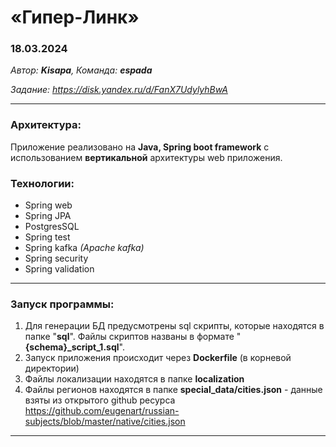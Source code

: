 # **«Гипер-Линк»**
### **18.03.2024**

_Автор: **Kisapa**, Команда: **espada**_

_Задание: https://disk.yandex.ru/d/FanX7UdylyhBwA_

---

### Архитектура:

Приложение реализовано на **Java, Spring boot framework** с использованием **вертикальной** архитектуры web приложения.


### **Технологии:**
* Spring web
* Spring JPA
* PostgresSQL
* Spring test
* Spring kafka _(Apache kafka)_
* Spring security
* Spring validation

---

### Запуск программы:

1. Для генерации БД предусмотрены sql скрипты, которые находятся в папке "**sql**". Файлы скриптов названы в формате "**{schema}_script_1.sql**".
2. Запуск приложения происходит через **Dockerfile** (в корневой директории)
3. Файлы локализации находятся в папке **localization**
4. Файлы регионов находятся в папке **special_data/cities.json** - данные взяты из открытого github ресурса https://github.com/eugenart/russian-subjects/blob/master/native/cities.json

---
